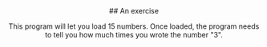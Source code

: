 <div align="center">
## An exercise

This program will let you load 15 numbers.
Once loaded, the program needs to tell you how much times you wrote the number "3".

